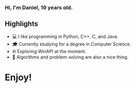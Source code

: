 ### Hi, I'm Daniel, 19 years old.

## Highlights
- 💻 I like programming in Python, C++, C, and Java.
- 🎓 Currently studying for a degree in Computer Science.
- 🌐 Exploring WinAPI at the moment.
- 🌟 Algorithms and problem-solving are also a nice thing.


# Enjoy!
